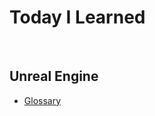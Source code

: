 
# Today I Learned

<br>

## Unreal Engine

- [Glossary](https://github.com/HoHyun-Dev/TIL/blob/main/Unreal%20Engine/Glossary.md) <br>
